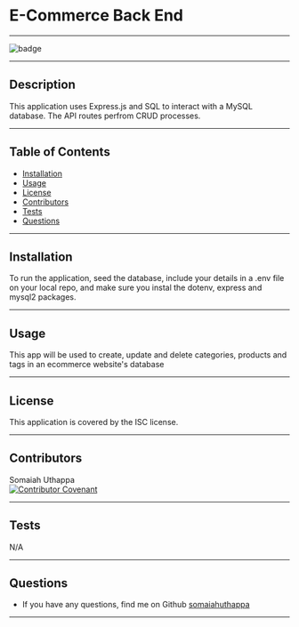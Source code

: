 
  # E-Commerce Back End <br/>

  -------------------

  ![badge](https://img.shields.io/badge/license-ISC-success)

  -------------------

  ## Description
  This application uses Express.js and SQL to interact with a MySQL database. The API routes perfrom CRUD processes.

  -------------------

  ## Table of Contents
  - [Installation](#installation)
  - [Usage](#usage)
  - [License](#license)
  - [Contributors](#contributors)
  - [Tests](#tests)
  - [Questions](#questions)

  -------------------

  ## Installation
  To run the application, seed the database, include your details in a .env file on your local repo, and make sure you instal the dotenv, express and mysql2 packages.

  -------------------

  ## Usage
  This app will be used to create, update and delete categories, products and tags in an ecommerce website's database

  -------------------

  ## License
  This application is covered by the ISC license.

  -------------------

  ## Contributors
  Somaiah Uthappa <br/>
  [![Contributor Covenant](https://img.shields.io/badge/Contributor%20Covenant-2.1-4baaaa.svg)](code_of_conduct.md)

  -------------------

  ## Tests
  N/A

  -------------------

  ## Questions
  - If you have any questions, find me on Github [somaiahuthappa](https://github.com/somaiahuthappa)
  -------------------

